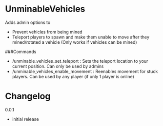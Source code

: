 # UnminableVehicles

Adds admin options to
 - Prevent vehicles from being mined
 - Teleport players to spawn and make them unable to move after they mined/rotated a vehicle (Only works if vehicles can be mined)

###Commands

 - /unminable_vehicles_set_teleport : Sets the teleport location to your current position. Can only be used by admins
 - /unminable_vehicles_enable_movement : Reenables movement for stuck players. Can be used by any player (if only 1 player is online)

# Changelog

0.0.1
 - initial release
